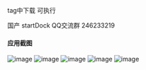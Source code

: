 
tag中下载 可执行



国产 startDock   QQ交流群 246233219 


#### 应用截图

![image](https://github.com/msfm2018/win_mac_tool/blob/v5.0/image/ok1.png)
![image](https://github.com/msfm2018/win_mac_tool/blob/v5.0/image/ok2.png)
![image](https://github.com/msfm2018/win_mac_tool/blob/v2.2/b.png)
![image](https://github.com/msfm2018/win_mac_tool/blob/v2.2/a.png)
![image](https://github.com/msfm2018/win_mac_tool/blob/v2.2/c.png)
